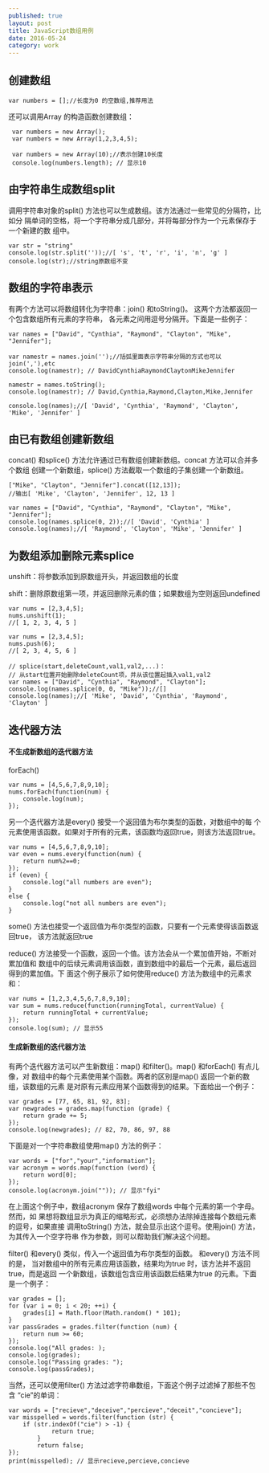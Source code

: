 ```yaml
---  
published: true  
layout: post  
title: JavaScript数组用例
date: 2016-05-24  
category: work  
---  
```


## 创建数组

```
var numbers = [];//长度为0 的空数组,推荐用法
```

 还可以调用Array 的构造函数创建数组：

```
 var numbers = new Array();
 var numbers = new Array(1,2,3,4,5);

 var numbers = new Array(10);//表示创建10长度
 console.log(numbers.length); // 显示10
```

## 由字符串生成数组split

调用字符串对象的split() 方法也可以生成数组。该方法通过一些常见的分隔符，比如分
隔单词的空格，将一个字符串分成几部分，并将每部分作为一个元素保存于一个新建的数
组中。

```
var str = "string"
console.log(str.split(''));//[ 's', 't', 'r', 'i', 'n', 'g' ]
console.log(str);//string原数组不变
```

## 数组的字符串表示

有两个方法可以将数组转化为字符串：join() 和toString()。
这两个方法都返回一个包含数组所有元素的字符串，
各元素之间用逗号分隔开。下面是一些例子：

```
var names = ["David", "Cynthia", "Raymond", "Clayton", "Mike", "Jennifer"];

var namestr = names.join('');//括弧里面表示字符串分隔的方式也可以join(','),etc
console.log(namestr); // DavidCynthiaRaymondClaytonMikeJennifer

namestr = names.toString();
console.log(namestr); // David,Cynthia,Raymond,Clayton,Mike,Jennifer

console.log(names);//[ 'David', 'Cynthia', 'Raymond', 'Clayton', 'Mike', 'Jennifer' ]
```

## 由已有数组创建新数组

concat() 和splice() 方法允许通过已有数组创建新数组。concat 方法可以合并多个数组
创建一个新数组，splice() 方法截取一个数组的子集创建一个新数组。

```
["Mike", "Clayton", "Jennifer"].concat([12,13]);
//输出[ 'Mike', 'Clayton', 'Jennifer', 12, 13 ]
```

```
var names = ["David", "Cynthia", "Raymond", "Clayton", "Mike", "Jennifer"];
console.log(names.splice(0, 2));//[ 'David', 'Cynthia' ]
console.log(names);//[ 'Raymond', 'Clayton', 'Mike', 'Jennifer' ]
```

## 为数组添加删除元素splice
unshift：将参数添加到原数组开头，并返回数组的长度 

shift：删除原数组第一项，并返回删除元素的值；如果数组为空则返回undefined 

```
var nums = [2,3,4,5];
nums.unshift(1);
//[ 1, 2, 3, 4, 5 ]

var nums = [2,3,4,5];
nums.push(6);
//[ 2, 3, 4, 5, 6 ]

// splice(start,deleteCount,val1,val2,...)：
// 从start位置开始删除deleteCount项，并从该位置起插入val1,val2
var names = ["David", "Cynthia", "Raymond", "Clayton"];
console.log(names.splice(0, 0, "Mike"));//[]
console.log(names);//[ 'Mike', 'David', 'Cynthia', 'Raymond', 'Clayton' ]
```

## 迭代器方法


#### 不生成新数组的迭代器方法

forEach()

```
var nums = [4,5,6,7,8,9,10];
nums.forEach(function(num) {
	console.log(num);
});
```

另一个迭代器方法是every()
接受一个返回值为布尔类型的函数，对数组中的每
个元素使用该函数。如果对于所有的元素，该函数均返回true，则该方法返回true。

```
var nums = [4,5,6,7,8,9,10];
var even = nums.every(function(num) {
	return num%2==0;
});
if (even) {
	console.log("all numbers are even");
}
else {
	console.log("not all numbers are even");
}
```

some() 方法也接受一个返回值为布尔类型的函数，只要有一个元素使得该函数返回true，
该方法就返回true

reduce() 方法接受一个函数，返回一个值。该方法会从一个累加值开始，不断对累加值和
数组中的后续元素调用该函数，直到数组中的最后一个元素，最后返回得到的累加值。下
面这个例子展示了如何使用reduce() 方法为数组中的元素求和：

```
var nums = [1,2,3,4,5,6,7,8,9,10];
var sum = nums.reduce(function(runningTotal, currentValue) {
	return runningTotal + currentValue;
});
console.log(sum); // 显示55
```

#### 生成新数组的迭代器方法 

有两个迭代器方法可以产生新数组：map() 和filter()。map() 和forEach() 有点儿像，对
数组中的每个元素使用某个函数。两者的区别是map() 返回一个新的数组，该数组的元素
是对原有元素应用某个函数得到的结果。下面给出一个例子：

```
var grades = [77, 65, 81, 92, 83];
var newgrades = grades.map(function (grade) {
	return grade += 5;
});
console.log(newgrades); // 82, 70, 86, 97, 88
```

下面是对一个字符串数组使用map() 方法的例子：

```
var words = ["for","your","information"];
var acronym = words.map(function (word) {
	return word[0];
});
console.log(acronym.join("")); // 显示"fyi"
```

在上面这个例子中，数组acronym 保存了数组words 中每个元素的第一个字母。然而，如
果想将数组显示为真正的缩略形式，必须想办法除掉连接每个数组元素的逗号，如果直接
调用toString() 方法，就会显示出这个逗号。使用join() 方法，为其传入一个空字符串
作为参数，则可以帮助我们解决这个问题。

filter() 和every() 类似，传入一个返回值为布尔类型的函数。
和every() 方法不同的是，
当对数组中的所有元素应用该函数，结果均为true 时，该方法并不返回true，而是返回
一个新数组，该数组包含应用该函数后结果为true 的元素。下面是一个例子：

```
var grades = [];
for (var i = 0; i < 20; ++i) {
	grades[i] = Math.floor(Math.random() * 101);
}
var passGrades = grades.filter(function (num) {
	return num >= 60;
});
console.log("All grades: );
console.log(grades);
console.log("Passing grades: ");
console.log(passGrades);
```

当然，还可以使用filter() 方法过滤字符串数组，下面这个例子过滤掉了那些不包含
“cie”的单词：

```
var words = ["recieve","deceive","percieve","deceit","concieve"];
var misspelled = words.filter(function (str) {
	if (str.indexOf("cie") > -1) {
			return true;
		}
		return false;
});
print(misspelled); // 显示recieve,percieve,concieve
```








































